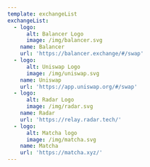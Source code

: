 ```yaml
---
template: exchangeList
exchangeList:
  - logo:
      alt: Balancer Logo
      image: /img/balancer.svg
    name: Balancer
    url: 'https://balancer.exchange/#/swap'
  - logo:
      alt: Uniswap Logo
      image: /img/uniswap.svg
    name: Uniswap
    url: 'https://app.uniswap.org/#/swap'
  - logo:
      alt: Radar Logo
      image: /img/radar.svg
    name: Radar
    url: 'https://relay.radar.tech/'
  - logo:
      alt: Matcha logo
      image: /img/matcha.svg
    name: Matcha
    url: 'https://matcha.xyz/'
---
```


